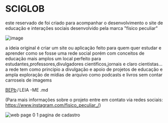 # SCIGLOB 
este reservado de foi criado para acompanhar o desenvolvimento o site de educação e interações sociais desenvolvido pela marca "físico peculiar"

![image](https://user-images.githubusercontent.com/95295070/156926260-2d8b95f7-4882-4ecb-96fc-73dbe4be8185.png)

a ideia  original é criar um site ou aplicação feito para quem quer estudar e aprender como se fosse uma rede social porém com conceitos de educação mais amplos um local perfeito para estudantes,professores,divulgadores cientificos,jornais e claro cientistas...
a rede tem como principio a divulgação e apoio de projetos de educação e ampla exploração de mídias de arquivo como podcasts e livros sem contar carroseis de imagems 
<div class="Box-body p-4">
    <div class="d-flex flex-justify-between">
      <div class="text-mono text-small mb-3">
        <a href="/BEPb/BEPb" class="no-underline Link--primary"><font style="vertical-align: inherit;"><font style="vertical-align: inherit;">BEPb</font></font></a><span class="color-fg-muted d-inline-block" style="padding:0px 2px;"><font style="vertical-align: inherit;"><font style="vertical-align: inherit;">/</font></font></span><font style="vertical-align: inherit;"><font style="vertical-align: inherit;">LEIA -ME </font></font><span class="color-fg-muted"><font style="vertical-align: inherit;"><font style="vertical-align: inherit;">.md</font></font></span>
 
(Para mais informações sobre o projeto entre em contato via redes sociais: https://www.instagram.com/fisico_peculiar_/)

 ![web page 0 1](https://user-images.githubusercontent.com/95295070/162476324-15cc2234-3b6a-4be3-a5d8-b2fd817c8df1.png)
pagina de cadastro
